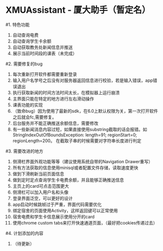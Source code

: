 
XMUAssistant - 厦大助手（暂定名）
====

#1. 特色功能
1. 自动查询电费
2. 自动查询学生卡余额
3. 自动获取教务处新闻信息并推送
4. 展示当前时间段的课表（未完成）

#2. 需要修复的bug
1. 每次重新打开软件都需要重新登录
2. 输入用户名学号之后没有对服务器返回信息进行校验，若是输入错误，app错误退出
3. 执行获取新闻的时间方法时间太长，在模拟器上运行崩溃
4. 主界面只能在特定的地方进行左右滑动操作
5. 课表功能的实现
6. （致命bug）因为使用了最新的sdk，在6.0上默认权限为关，第一次打开软件之后就会fc,需要修复。
7. 后台服务并不能正确推送余额信息，需要修改
8. 有一些新闻消息内容过短，如果直接使用substring截取的话会报错。如StringIndexOutOfBoundsException: length=91; regionStart=0; regionLength=200。 在截取子串的时候需要对字符串长度进行判定


#3. 需要改进的地方
1. 侧滑栏界面外观功能等等（建议使用系统自带的Navigation Drawer重写）
2. 所有方法获取的信息使用minisql或者配置文件存储，读取速度更快
3. 做到下滑刷新当前页面信息
4. 做到定时定点查询学生卡电费余额，并且能够正确推送信息
5. 主页上的card可点击范围更大
6. 侧滑栏可以加入用户名和头像
7. 登录界面泛空，可以更好的设计
8. app启动时候跳帧过于严重，界面代码需要优化
9. 绑定宿舍的页面使用Activity，这样返回键可以正常使用
10. 宿舍电费和学生卡信息展示使用分开的card
11. 使用chrome custom tabs来打开快速通道页面，（最好把cookies传递过去）

#4. 计划添加的内容
1. （待更新）
